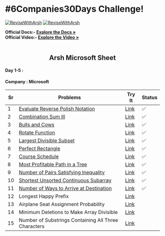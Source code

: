# #6Companies30Days Challenge!

[![ReviseWithArsh](https://img.shields.io/badge/ReviseWithArsh-6Companies30Days-blue?style=for-the-badge&logo=github)](https://github.com/Vedang12d/6Companies30Days)
[![ReviseWithArsh](https://img.shields.io/badge/Language-C++-purple?style=for-the-badge&logo=C%2B%2B)](https://github.com/Vedang12d/6Companies30Days)

<b>Official Docs:- </b> <a href="https://docs.google.com/document/d/1jkVKWPcOAE2Xjt7GFLV-M8N50HygZpWcO26REFa7dZM/edit?usp=sharing"><strong>Explore the Docs »</strong></a><br/>
<b>Official Video:- </b> <a href="https://linktw.in/tYRJcv"><strong>Explore the Video »</strong></a><br/>
<br/>

<b><h2 align="center">Arsh Microsoft Sheet</h2></b>

#### Day 1-5 :
#### Company : Microsoft

Sr | Problems | Try It | Status
----|---------------------------------------------------------------------------------------------------------------------------|-------------------------------------------------------------------------------------------------------------------------------------------|---------
1   | [Evaluate Reverse Polish Notation](./Microsoft/evaluate-reverse-polish-notation.md)                                                     | [Link](https://leetcode.com/problems/evaluate-reverse-polish-notation/)                             | ✅
2   | [Combination Sum III](./Microsoft/combination-sum-iii.md)                                                     | [Link](https://leetcode.com/problems/combination-sum-iii/)                             | ✅
3   | [Bulls and Cows](./Microsoft/bulls-and-cows.md)                                                     | [Link](https://leetcode.com/problems/bulls-and-cows/)                             | ✅
4   | [Rotate Function](./Microsoft/rotate-function.md)                                                     | [Link](https://leetcode.com/problems/rotate-function/)                             | ✅
5   | [Largest Divisible Subset](./Microsoft/largest-divisible-subset.md)                                                     | [Link](https://leetcode.com/problems/largest-divisible-subset/)                             | ✅
6   | [Perfect Rectangle](./Microsoft/perfect-rectangle.md)                                                     | [Link](https://leetcode.com/problems/perfect-rectangle/)                             | ✅
7   | [Course Schedule](./Microsoft/course-schedule.md)                                                     | [Link](https://leetcode.com/problems/course-schedule/)                             | ✅
8   | [Most Profitable Path in a Tree](./Microsoft/most-profitable-path-in-a-tree.md)                                                     | [Link](https://leetcode.com/problems/most-profitable-path-in-a-tree/)                             | ✅
9   | [Number of Pairs Satisfying Inequality](./Microsoft/number-of-pairs-satisfying-inequality.md)                                                     | [Link](https://leetcode.com/problems/number-of-pairs-satisfying-inequality/)                             | ✅
10   | [Shortest Unsorted Continuous Subarray](./Microsoft/shortest-unsorted-continuous-subarray.md)                                                     | [Link](https://leetcode.com/problems/shortest-unsorted-continuous-subarray/)                             | ✅
11   | [Number of Ways to Arrive at Destination](./Microsoft/number-of-ways-to-arrive-at-destination.md)                                                     | [Link](https://leetcode.com/problems/number-of-ways-to-arrive-at-destination/)                             | ✅
12   | Longest Happy Prefix                                                     | [Link](https://leetcode.com/problems/longest-happy-prefix/)                             | 
13   | Airplane Seat Assignment Probability                                                     | [Link](https://leetcode.com/problems/airplane-seat-assignment-probability/)                             | 
14   | Minimum Deletions to Make Array Divisible                                                     | [Link](https://leetcode.com/problems/minimum-deletions-to-make-array-divisible/)                             | 
15   | Number of Substrings Containing All Three Characters                                                     | [Link](https://leetcode.com/problems/number-of-substrings-containing-all-three-characters/)                             | 
